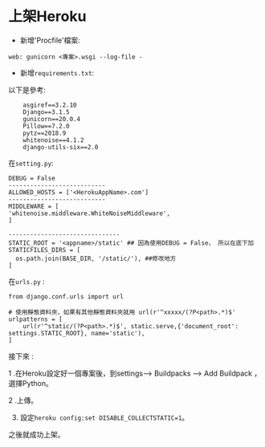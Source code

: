 # 上架Heroku

- 新增'Procfile'檔案:

`web: gunicorn <專案>.wsgi --log-file -`

- 新增`requirements.txt`:

以下是參考:

        asgiref==3.2.10
        Django==3.1.5
        gunicorn==20.0.4
        Pillow==7.2.0
        pytz==2018.9
        whitenoise==4.1.2
        django-utils-six==2.0

在`setting.py`:

    DEBUG = False
    ---------------------------
    ALLOWED_HOSTS = ['<HerokuAppName>.com']
    ---------------------------
    MIDDLEWARE = [
    'whitenoise.middleware.WhiteNoiseMiddleware',
    ]
    
    -------------------------------
    STATIC_ROOT = '<appname>/static' ## 因為使用DEBUG = False， 所以在底下加
    STATICFILES_DIRS = [
      os.path.join(BASE_DIR, '/static/'), ##修改地方
    ]

在`urls.py` :

    from django.conf.urls import url

    # 使用靜態資料夾，如果有其他靜態資料夾就用 url(r'^xxxxx/(?P<path>.*)$'
    urlpatterns = [
        url(r'^static/(?P<path>.*)$', static.serve,{'document_root': settings.STATIC_ROOT}, name='static'),
    ]

接下來 :

1 .在Heroku設定好一個專案後，到settings-->  Buildpacks --> Add Buildpack ，
選擇Python。

2 .上傳。



3. 設定`heroku config:set DISABLE_COLLECTSTATIC=1`。


之後就成功上架。



